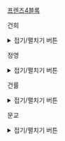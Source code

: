
<a href = 'https://programmers.co.kr/learn/courses/30/lessons/17679'> 프렌즈4블록 </a>


건희
<details>
<summary>접기/펼치기 버튼</summary>

	
</details>
    
정영
<details>
<summary>접기/펼치기 버튼</summary>


</details>
    
건률
<details>
<summary>접기/펼치기 버튼</summary>
	
테스트 5 〉	통과 (66.45ms, 10.3MB)
``` python
	
#18:04 시작 19:00 중단
#19:30 재시작 19:53 완료

#본인 위치기준 4개의 블럭을 지우기 위한 루프배열
checkList = [[0,1],[1,0],[1,1]]

#삭제할 부분을 체크하기위한 부분
#삭제할 예정일 부분을 소문자로 나타냄
def check(y,x,board):
    char = board[y][x]
    if char == '' :
        return False
    for i,j in checkList :
        if (char != board[y+i][x+j].upper() and
            char != board[y+i][x+j].lower()):
            return False
    
    board[y][x] = char.lower()
    for i,j in checkList :
        board[y+i][x+j] = board[y][x]
    return True
        

def solution(m, n, board):
    answer = 0
    boardList = []
    
    for i in range(m) :
        boardList.append(list(board[i]))
        
    mylist = []
    
    #리스트에서 삭제할때 후처리작업이 필요없게 리스트를 90도 회전하여 새로만듦
    for j in range(n):
        mylist.append([])
        for i in range(m):
            mylist[j].append(board[m-i-1][j])
        
    isCheck = True
    
    
    #하나라도 삭제할 부분이 생기면 루프
    #모든 경우의수를 모두 해보는 부르트포스 사용
    while isCheck is True :
        isCheck = False

        for i in range(n-1) :
            for j in range(m-1) :
                if check(i,j,mylist) is True :
                    isCheck = True
                    
        i = 0
        while i < n :
            j = 0
            while j < m :
                if mylist[i][j] == '' :
                    break
                if mylist[i][j].islower():
                    del mylist[i][j]
                    mylist[i].append('')
                    #i,j 번째를 지우면 다음 순번은 j+1번째가 아닌 다시한번 j번째이므로
                    #j를 1 빼줌
                    j-=1
                    answer += 1
                j+=1
            i+=1
                    
    return answer
```
  
</details>

  
문교
<details>
<summary>접기/펼치기 버튼</summary>
	
	
</details>
